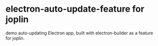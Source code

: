 # electron-auto-update-feature for joplin

demo auto-updating Electron app, built with electron-builder as a feature for joplin. 
